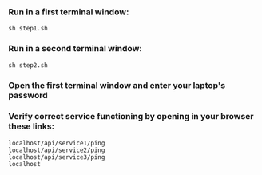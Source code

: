 ### Run in a first terminal window:
    sh step1.sh

### Run in a second terminal window:
    sh step2.sh

### Open the first terminal window and enter your laptop's password

### Verify correct service functioning by opening in your browser these links:
    localhost/api/service1/ping
    localhost/api/service2/ping
    localhost/api/service3/ping
    localhost
